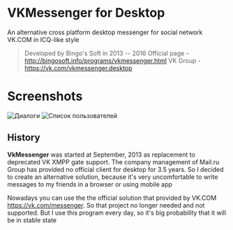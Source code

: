 VKMessenger for Desktop
===================
An alternative cross platform desktop messenger for social network VK.COM in ICQ-like style

> Developed by Bingo's Soft in 2013 -- 2016
> Official page - http://bingosoft.info/programs/vkmessenger.html
> VK Group - https://vk.com/vkmessenger.desktop

# Screenshots

![Диалоги](http://bingosoft.info/images/vkmessenger2.png)
![Список пользователей](http://bingosoft.info/images/vkmessenger1.png)

History
----------

**VkMessenger** was started at September, 2013 as replacement to deprecated VK XMPP gate support. The company management of Mail.ru Group has provided no official client for desktop for 3.5 years. So I decided to create an alternative solution, because it's very uncomfortable to write messages to my friends in a browser or using mobile app

Nowadays you can use the the official solution that provided by VK.COM https://vk.com/messenger. So that project no longer needed and not supported. But I use this program every day, so it's big probability that it will be in stable state

